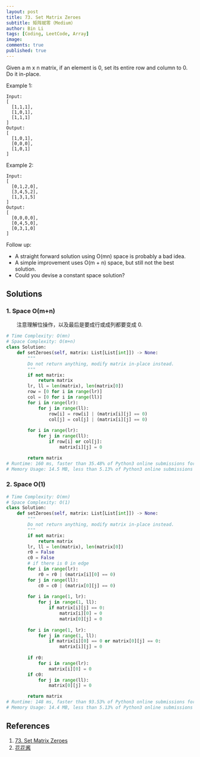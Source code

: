 ```yaml
---
layout: post
title: 73. Set Matrix Zeroes
subtitle: 矩阵赋零（Medium）
author: Bin Li
tags: [Coding, LeetCode, Array]
image: 
comments: true
published: true
---
```


Given a m x n matrix, if an element is 0, set its entire row and column to 0. Do it in-place.

Example 1:
```
Input: 
[
  [1,1,1],
  [1,0,1],
  [1,1,1]
]
Output: 
[
  [1,0,1],
  [0,0,0],
  [1,0,1]
]
```
Example 2:
```
Input: 
[
  [0,1,2,0],
  [3,4,5,2],
  [1,3,1,5]
]
Output: 
[
  [0,0,0,0],
  [0,4,5,0],
  [0,3,1,0]
]
```
Follow up:

* A straight forward solution using O(mn) space is probably a bad idea.
* A simple improvement uses O(m + n) space, but still not the best solution.
* Could you devise a constant space solution?

## Solutions
### 1. Space O(m+n)
　　注意理解位操作，以及最后是要成行或成列都要变成 0.

```python
# Time Complexity: O(mn)
# Space Complexity: O(m+n)
class Solution:
    def setZeroes(self, matrix: List[List[int]]) -> None:
        """
        Do not return anything, modify matrix in-place instead.
        """
        if not matrix:
            return matrix
        lr, ll = len(matrix), len(matrix[0])
        row = [0 for i in range(lr)]
        col = [0 for i in range(ll)]
        for i in range(lr):
            for j in range(ll):
                row[i] = row[i] | (matrix[i][j] == 0)
                col[j] = col[j] | (matrix[i][j] == 0)
        
        for i in range(lr):
            for j in range(ll):
                if row[i] or col[j]:
                    matrix[i][j] = 0

        return matrix
# Runtime: 160 ms, faster than 35.48% of Python3 online submissions for Set Matrix Zeroes.
# Memory Usage: 14.5 MB, less than 5.13% of Python3 online submissions for Set Matrix Zeroes.
```

### 2. Space O(1)

```python
# Time Complexity: O(mn)
# Space Complexity: O(1)
class Solution:
    def setZeroes(self, matrix: List[List[int]]) -> None:
        """
        Do not return anything, modify matrix in-place instead.
        """
        if not matrix:
            return matrix
        lr, ll = len(matrix), len(matrix[0])
        r0 = False
        c0 = False
        # if there is 0 in edge
        for i in range(lr):
            r0 = r0 | (matrix[i][0] == 0)
        for j in range(ll):
            c0 = c0 | (matrix[0][j] == 0)
        
        for i in range(1, lr):
            for j in range(1, ll):
                if matrix[i][j] == 0:
                    matrix[i][0] = 0
                    matrix[0][j] = 0
        
        for i in range(1, lr):
            for j in range(1, ll):
                if matrix[i][0] == 0 or matrix[0][j] == 0:
                    matrix[i][j] = 0
        
        if r0:
            for i in range(lr):
                matrix[i][0] = 0
        if c0:
            for j in range(ll):
                matrix[0][j] = 0

        return matrix
# Runtime: 148 ms, faster than 93.53% of Python3 online submissions for Set Matrix Zeroes.
# Memory Usage: 14.4 MB, less than 5.13% of Python3 online submissions for Set Matrix Zeroes.
```

## References
1. [73. Set Matrix Zeroes](https://leetcode.com/problems/set-matrix-zeroes/)
2. [花花酱](https://zxi.mytechroad.com/blog/algorithms/array/leetcode-73-set-matrix-zeroes/)